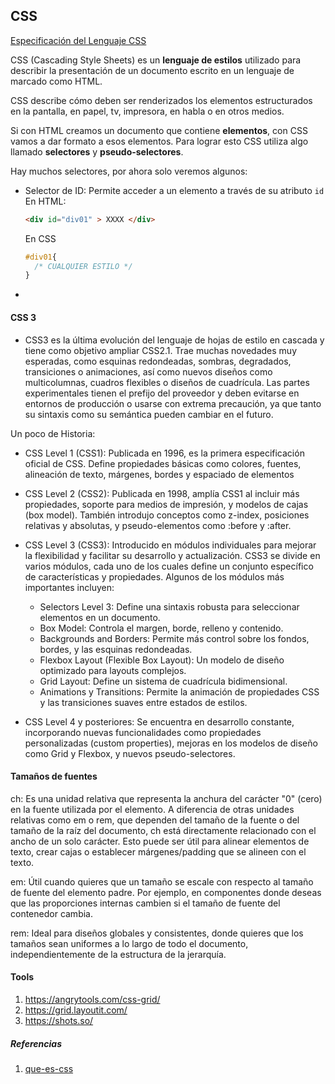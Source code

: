 ## CSS

[Especificación del Lenguaje CSS](https://www.w3.org/Style/CSS/Overview.en.html)

CSS (Cascading Style Sheets) es un **lenguaje de estilos** utilizado para describir la presentación de un documento escrito en un lenguaje de marcado como HTML.

CSS describe cómo deben ser renderizados los elementos estructurados en la pantalla, en papel, tv, impresora, en habla o en otros medios.

Si con HTML creamos un documento que contiene **elementos**, con CSS vamos a dar formato a esos elementos. Para lograr esto CSS utiliza algo llamado **selectores** y **pseudo-selectores**.

Hay muchos selectores, por ahora solo veremos algunos:

* Selector de ID: Permite acceder a un elemento a través de su atributo `id`
  En HTML:
  ```html
  <div id="div01" > XXXX </div>
  ```
  En CSS
  ```css
  #div01{
    /* CUALQUIER ESTILO */
  }
  ```
* 

#### CSS 3

* CSS3 es la última evolución del lenguaje de hojas de estilo en cascada y tiene como objetivo ampliar CSS2.1. 
  Trae muchas novedades muy esperadas, como esquinas redondeadas, sombras, degradados, transiciones o animaciones, así como nuevos diseños como multicolumnas, cuadros flexibles o diseños de cuadrícula. Las partes experimentales tienen el prefijo del proveedor y deben evitarse en entornos de producción o usarse con extrema precaución, ya que tanto su sintaxis como su semántica pueden cambiar en el futuro.

Un poco de Historia:

* CSS Level 1 (CSS1): Publicada en 1996, es la primera especificación oficial de CSS. 
  Define propiedades básicas como colores, fuentes, alineación de texto, márgenes, bordes y espaciado de elementos
  
* CSS Level 2 (CSS2): Publicada en 1998, amplía CSS1 al incluir más propiedades, soporte para medios de impresión, y modelos de cajas (box model). También introdujo conceptos como z-index, posiciones relativas y absolutas, y pseudo-elementos como :before y :after.

* CSS Level 3 (CSS3): Introducido en módulos individuales para mejorar la flexibilidad y facilitar su desarrollo y actualización. 
  CSS3 se divide en varios módulos, cada uno de los cuales define un conjunto específico de características y propiedades. Algunos de los módulos más importantes incluyen:
  * Selectors Level 3: Define una sintaxis robusta para seleccionar elementos en un documento.
  * Box Model: Controla el margen, borde, relleno y contenido.
  * Backgrounds and Borders: Permite más control sobre los fondos, bordes, y las esquinas redondeadas.
  * Flexbox Layout (Flexible Box Layout): Un modelo de diseño optimizado para layouts complejos.
  * Grid Layout: Define un sistema de cuadrícula bidimensional.
  * Animations y Transitions: Permite la animación de propiedades CSS y las transiciones suaves entre estados de estilos.

* CSS Level 4 y posteriores: Se encuentra en desarrollo constante, incorporando nuevas funcionalidades como propiedades personalizadas (custom properties), mejoras en los modelos de diseño como Grid y Flexbox, y nuevos pseudo-selectores.

#### Tamaños de fuentes

ch: Es una unidad relativa que representa la anchura del carácter "0" (cero) en la fuente utilizada por el elemento. A diferencia de otras unidades relativas como em o rem, que dependen del tamaño de la fuente o del tamaño de la raíz del documento, ch está directamente relacionado con el ancho de un solo carácter. Esto puede ser útil para alinear elementos de texto, crear cajas o establecer márgenes/padding que se alineen con el texto.

em: Útil cuando quieres que un tamaño se escale con respecto al tamaño de fuente del elemento padre. Por ejemplo, en componentes donde deseas que las proporciones internas cambien si el tamaño de fuente del contenedor cambia.

rem: Ideal para diseños globales y consistentes, donde quieres que los tamaños sean uniformes a lo largo de todo el documento, independientemente de la estructura de la jerarquía.

#### Tools
1. https://angrytools.com/css-grid/
2. https://grid.layoutit.com/
3. https://shots.so/

##### Referencias
1. [que-es-css](https://lenguajecss.com/css/introduccion/que-es-css/)